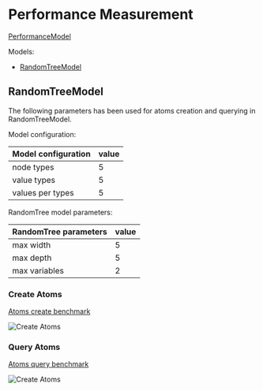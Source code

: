 # Performance Measurement


[PerformanceModel](PerformanceModel.java)

Models:
* [RandomTreeModel](tree/RandomTreeModel.java)

## RandomTreeModel

The following parameters has been used for atoms creation and querying in RandomTreeModel.

Model configuration:

|Model configuration|value|
|-------------------|-----|
|node types         |5    |
|value types        |5    |
|values per types   |5    |


RandomTree model parameters:

| RandomTree parameters|value|
|----------------------|-----|
|max width             |5    |
|max depth             |5    |
|max variables         |2    |

### Create Atoms

[Atoms create benchmark](tree/RandomTreeModelCreateTest.java)

![Create Atoms](../../../../../../docs/images/perfomance/performance_all_create.png)

### Query Atoms

[Atoms query benchmark](tree/RandomTreeModelQueryTest.java)

![Create Atoms](../../../../../../docs/images/perfomance/performance_all_query.png)